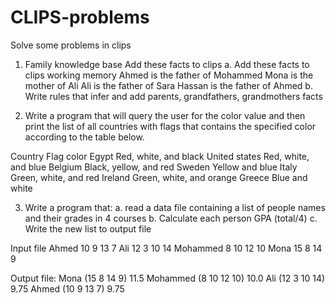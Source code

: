 # CLIPS-problems
Solve some problems in clips



1. Family knowledge base Add these facts to clips
a. Add these facts to clips working memory
Ahmed is the father of Mohammed
Mona is the mother of Ali
Ali is the father of Sara
Hassan is the father of Ahmed
b. Write rules that infer and add parents, grandfathers, grandmothers facts





2. Write a program that will query the user for the color value and then print the list of all countries 
with flags that contains the specified color according to the table below.

Country Flag color
Egypt Red, white, and black
United states Red, white, and blue
Belgium Black, yellow, and red
Sweden Yellow and blue
Italy Green, white, and red
Ireland Green, white, and orange
Greece Blue and white



3. Write a program that:
a. read a data file containing a list of people names and their grades in 4 courses 
b. Calculate each person GPA (total/4)
c. Write the new list to output file

Input file
Ahmed 10 9 13 7
Ali 12 3 10 14
Mohammed 8 10 12 10
Mona 15 8 14 9 

Output file:
Mona (15 8 14 9) 11.5
Mohammed (8 10 12 10) 10.0
Ali (12 3 10 14) 9.75
Ahmed (10 9 13 7) 9.75
